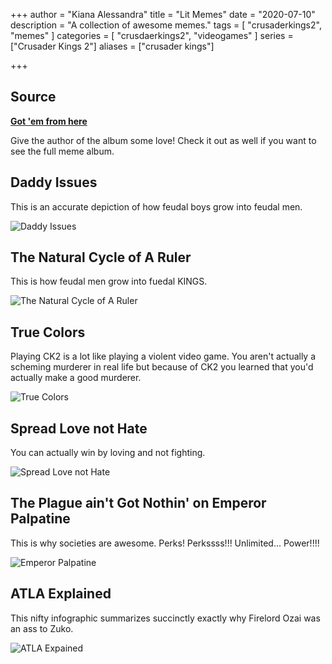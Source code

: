 +++
author = "Kiana Alessandra"
title = "Lit Memes"
date = "2020-07-10"
description = "A collection of awesome memes."
tags = [
    "crusaderkings2",
    "memes"
]
categories = [
    "crusdaerkings2",
    "videogames"
]
series = ["Crusader Kings 2"]
aliases = ["crusader kings"]

+++
## Source
**[Got 'em from here](https://imgur.com/gallery/TzcNL)**

Give the author of the album some love! Check it out as well if you want to see the full meme album.

## Daddy Issues

This is an accurate depiction of how feudal boys grow into feudal men. 

![Daddy Issues](/meme1.png)

## The Natural Cycle of A Ruler

This is how feudal men grow into fuedal KINGS.

![The Natural Cycle of A Ruler](/meme2.jpeg)

## True Colors

Playing CK2 is a lot like playing a violent video game. You aren't actually a scheming murderer in real life but because of CK2 you learned that you'd actually make a good murderer.

![True Colors](/meme3.jpeg)

## Spread Love not Hate

You can actually win by loving and not fighting. 

![Spread Love not Hate](/meme4.jpeg)

## The Plague ain't Got Nothin' on Emperor Palpatine

This is why societies are awesome. Perks! Perkssss!!! Unlimited... Power!!!!

![Emperor Palpatine](/meme5.jpeg)

## ATLA Explained

This nifty infographic summarizes succinctly exactly why Firelord Ozai was an ass to Zuko. 

![ATLA Expained](/meme6.png)
